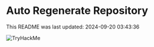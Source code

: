 # Auto Regenerate Repository

This README was last updated: 2024-09-20 03:43:36

 ![TryHackMe](https://tryhackme.com/badge/533634)